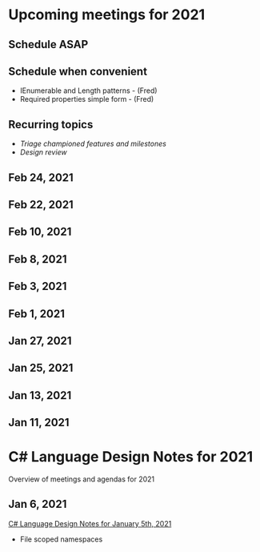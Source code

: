# Upcoming meetings for 2021

## Schedule ASAP

## Schedule when convenient

- IEnumerable and Length patterns - (Fred)
- Required properties simple form - (Fred)

## Recurring topics

- *Triage championed features and milestones*
- *Design review*

## Feb 24, 2021

## Feb 22, 2021

## Feb 10, 2021

## Feb 8, 2021

## Feb 3, 2021

## Feb 1, 2021

## Jan 27, 2021

## Jan 25, 2021

## Jan 13, 2021

## Jan 11, 2021

# C# Language Design Notes for 2021

Overview of meetings and agendas for 2021

## Jan 6, 2021

[C# Language Design Notes for January 5th, 2021](https://github.com/dotnet/csharplang/blob/master/meetings/2020/LDM-2021-01-05.md)

- File scoped namespaces
